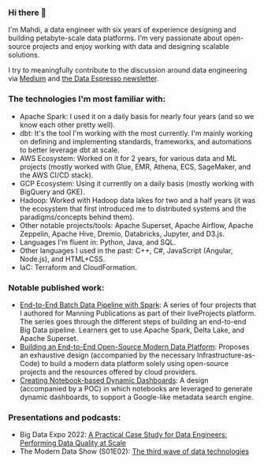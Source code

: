 ### Hi there 👋

I'm Mahdi, a data engineer with six years of experience designing and building petabyte-scale data platforms. I'm very passionate about open-source projects and enjoy working with data and designing scalable solutions.


I try to meaningfully contribute to the discussion around data engineering via [Medium](https://mahdiqb.medium.com/) and [the Data Espresso newsletter](https://dataespresso.substack.com/).


### The technologies I'm most familiar with:
- Apache Spark: I used it on a daily basis for nearly four years (and so we know each other pretty well).
- dbt: It's the tool I'm working with the most currently. I'm mainly working on defining and implementing standards, frameworks, and automations to better leverage dbt at scale.
- AWS Ecosystem: Worked on it for 2 years, for various data and ML projects (mostly worked with Glue, EMR, Athena, ECS, SageMaker, and the AWS CI/CD stack).
- GCP Ecosystem: Using it currently on a daily basis (mostly working with BigQuery and GKE).
- Hadoop: Worked with Hadoop data lakes for two and a half years (it was the ecosystem that first introduced me to distributed systems and the paradigms/concepts behind them).
- Other notable projects/tools: Apache Superset, Apache Airflow, Apache Zeppelin, Apache Hive, Dremio, Databricks, Jupyter, and D3.js.
- Languages I'm fluent in: Python, Java, and SQL.
- Other languages I used in the past: C++, C#, JavaScript (Angular, Node.js), and HTML+CSS.
- IaC: Terraform and CloudFormation.


### Notable published work:
- [End-to-End Batch Data Pipeline with Spark](https://www.manning.com/liveprojectseries/batch-data-pipeline-with-spark): A series of four projects that I authored for Manning Publications as part of their liveProjects platform. The series goes through the different steps of building an end-to-end Big Data pipeline. Learners get to use Apache Spark, Delta Lake, and Apache Superset.
- [Building an End-to-End Open-Source Modern Data Platform](https://towardsdatascience.com/building-an-end-to-end-open-source-modern-data-platform-c906be2f31bd): Proposes an exhaustive design (accompanied by the necessary Infrastructure-as-Code) to build a modern data platform solely using open-source projects and the resources offered by cloud providers.
- [Creating Notebook-based Dynamic Dashboards](https://towardsdatascience.com/creating-notebook-based-dynamic-dashboards-91f936adc6f3): A design (accompanied by a POC) in which notebooks are leveraged to generate dynamic dashboards, to support a Google-like metadata search engine.

### Presentations and podcasts:
- Big Data Expo 2022: [A Practical Case Study for Data Engineers: Performing Data Quality at Scale](https://www.bigdata-expo.nl/nl/programma/practical-case-study-data-engineers-performing-data-quality-scale)
- The Modern Data Show (S01E02): [The third wave of data technologies](https://www.moderndatastack.xyz/podcast/s01-e02-the-third-wave-of-data-technologies-with-mahdi-karabiben-auex)

<!--
**mahdiqb/mahdiqb** is a ✨ _special_ ✨ repository because its `README.md` (this file) appears on your GitHub profile.

Here are some ideas to get you started:

- 🔭 I’m currently working on ...
- 🌱 I’m currently learning ...
- 👯 I’m looking to collaborate on ...
- 🤔 I’m looking for help with ...
- 💬 Ask me about ...
- 📫 How to reach me: ...
- 😄 Pronouns: ...
- ⚡ Fun fact: ...
-->
